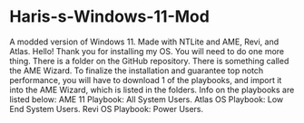 # Haris-s-Windows-11-Mod
A modded version of Windows 11. Made with NTLite and AME, Revi, and Atlas.
Hello! Thank you for installing my OS.
You will need to do one more thing.
There is a folder on the GitHub repository.
There is something called the AME Wizard. To finalize the installation and guarantee top notch performance, you will have to download 1 of the playbooks, and import it into the AME Wizard, which is listed in the folders. Info on the playbooks are listed below:
AME 11 Playbook: All System Users.
Atlas OS Playbook: Low End System Users.
Revi OS Playbook: Power Users.
